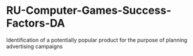 # RU-Computer-Games-Success-Factors-DA
Identification of a potentially popular product for the purpose of planning advertising campaigns
